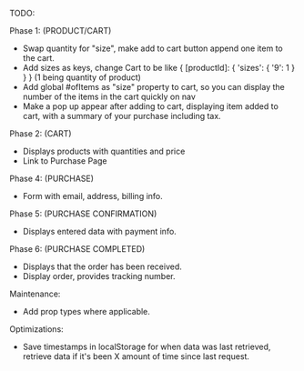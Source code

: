TODO:

Phase 1:
(PRODUCT/CART)

- Swap quantity for "size", make add to cart button append one item to the cart.
- Add sizes as keys, change Cart to be like { [productId]: { 'sizes': { '9': 1 } } } (1 being quantity of product)
- Add global #ofItems as "size" property to cart, so you can display the number of the items in the cart quickly on nav
- Make a pop up appear after adding to cart, displaying item added to cart, with a summary of your purchase including tax.

Phase 2:
(CART)

- Displays products with quantities and price
- Link to Purchase Page

Phase 4:
(PURCHASE)

- Form with email, address, billing info.

Phase 5:
(PURCHASE CONFIRMATION)

- Displays entered data with payment info.

Phase 6:
(PURCHASE COMPLETED)

- Displays that the order has been received.
- Display order, provides tracking number.

Maintenance:

- Add prop types where applicable.

Optimizations:

- Save timestamps in localStorage for when data was last retrieved, retrieve data if it's been X amount of time since last request.
